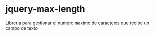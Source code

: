 jquery-max-length
=================

Libreria para gestionar el numero maximo de caracteres que recibe un campo de texto